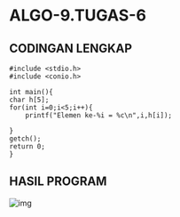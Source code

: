 # ALGO-9.TUGAS-6

## CODINGAN LENGKAP

    #include <stdio.h>
    #include <conio.h>

    int main(){
    char h[5];
    for(int i=0;i<5;i++){
        printf("Elemen ke-%i = %c\n",i,h[i]);

    }
    getch();
    return 0;
    }
## HASIL PROGRAM
![img](https://github.com/dindapuspitadewi/ALGO-9.TUGAS-6/blob/master/tugas%206.png?raw=true)
